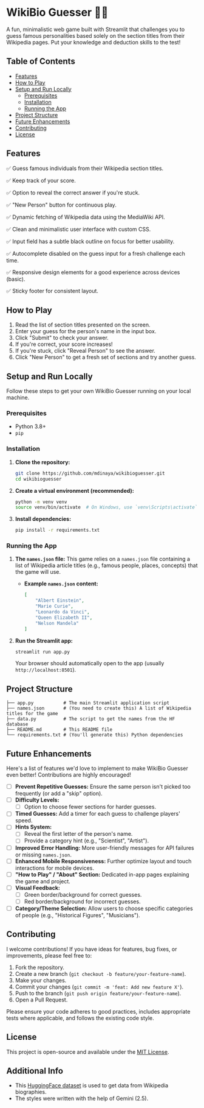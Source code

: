 # WikiBio Guesser 🕵️‍♀️

A fun, minimalistic web game built with Streamlit that challenges you to guess famous personalities based solely on the section titles from their Wikipedia pages. Put your knowledge and deduction skills to the test!

## Table of Contents

- [Features](#features)
- [How to Play](#how-to-play)
- [Setup and Run Locally](#setup-and-run-locally)
  - [Prerequisites](#prerequisites)
  - [Installation](#installation)
  - [Running the App](#running-the-app)
- [Project Structure](#project-structure)
- [Future Enhancements](#future-enhancements)
- [Contributing](#contributing)
- [License](#license)

## Features

✅ Guess famous individuals from their Wikipedia section titles.

✅ Keep track of your score.

✅ Option to reveal the correct answer if you're stuck.

✅ "New Person" button for continuous play.

✅ Dynamic fetching of Wikipedia data using the MediaWiki API.

✅ Clean and minimalistic user interface with custom CSS.

✅ Input field has a subtle black outline on focus for better usability.

✅ Autocomplete disabled on the guess input for a fresh challenge each time.

✅ Responsive design elements for a good experience across devices (basic).

✅ Sticky footer for consistent layout.


## How to Play

1.  Read the list of section titles presented on the screen.
2.  Enter your guess for the person's name in the input box.
3.  Click "Submit" to check your answer.
4.  If you're correct, your score increases!
5.  If you're stuck, click "Reveal Person" to see the answer.
6.  Click "New Person" to get a fresh set of sections and try another guess.

## Setup and Run Locally

Follow these steps to get your own WikiBio Guesser running on your local machine.

### Prerequisites

* Python 3.8+
* `pip` 

### Installation

1.  **Clone the repository:**
    ```bash
    git clone https://github.com/mdinaya/wikibioguesser.git
    cd wikibioguesser
    
2.  **Create a virtual environment (recommended):**
    ```bash
    python -m venv venv
    source venv/bin/activate  # On Windows, use `venv\Scripts\activate`
    ```

3.  **Install dependencies:**
    ```bash
    pip install -r requirements.txt
    ```

### Running the App

1.  **The `names.json` file:**
    This game relies on a `names.json` file containing a list of Wikipedia article titles (e.g., famous people, places, concepts) that the game will use.
    * **Example `names.json` content:**
        ```json
        [
            "Albert Einstein",
            "Marie Curie",
            "Leonardo da Vinci",
            "Queen Elizabeth II",
            "Nelson Mandela"
        ]
        ```

2.  **Run the Streamlit app:**
    ```bash
    streamlit run app.py
    ```
    Your browser should automatically open to the app (usually `http://localhost:8501`).

## Project Structure
```
├── app.py           # The main Streamlit application script
├── names.json       # (You need to create this) A list of Wikipedia titles for the game
├── data.py          # The script to get the names from the HF database
├── README.md        # This README file
└── requirements.txt # (You'll generate this) Python dependencies
```

## Future Enhancements

Here's a list of features we'd love to implement to make WikiBio Guesser even better! Contributions are highly encouraged!

- [ ] **Prevent Repetitive Guesses:** Ensure the same person isn't picked too frequently (or add a "skip" option).
- [ ] **Difficulty Levels:**
    - [ ] Option to choose fewer sections for harder guesses.
- [ ] **Timed Guesses:** Add a timer for each guess to challenge players' speed.
- [ ] **Hints System:**
    - [ ] Reveal the first letter of the person's name.
    - [ ] Provide a category hint (e.g., "Scientist", "Artist").
- [ ] **Improved Error Handling:** More user-friendly messages for API failures or missing `names.json`.
- [ ] **Enhanced Mobile Responsiveness:** Further optimize layout and touch interactions for mobile devices.
- [ ] **"How to Play" / "About" Section:** Dedicated in-app pages explaining the game and project.
- [ ] **Visual Feedback:**
    - [ ] Green border/background for correct guesses.
    - [ ] Red border/background for incorrect guesses.
- [ ] **Category/Theme Selection:** Allow users to choose specific categories of people (e.g., "Historical Figures", "Musicians").

## Contributing

I welcome contributions! If you have ideas for features, bug fixes, or improvements, please feel free to:

1.  Fork the repository.
2.  Create a new branch (`git checkout -b feature/your-feature-name`).
3.  Make your changes.
4.  Commit your changes (`git commit -m 'feat: Add new feature X'`).
5.  Push to the branch (`git push origin feature/your-feature-name`).
6.  Open a Pull Request.

Please ensure your code adheres to good practices, includes appropriate tests where applicable, and follows the existing code style.

## License

This project is open-source and available under the [MIT License](LICENSE).

## Additional Info
- This [HuggingFace dataset](https://huggingface.co/datasets/rcds/wikipedia-persons-masked) is used to get data from Wikipedia biographies.
- The styles were written with the help of Gemini (2.5).
